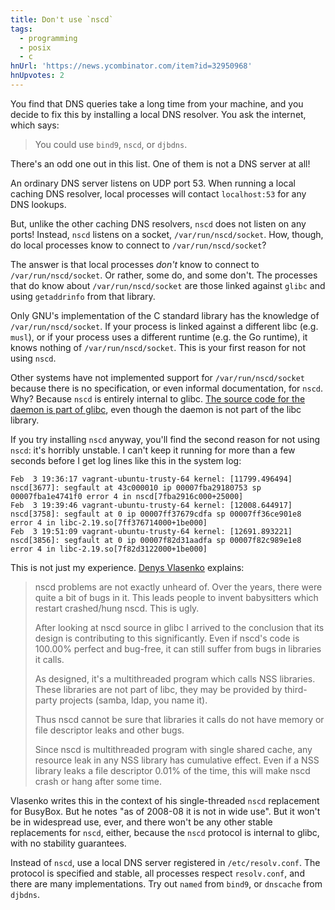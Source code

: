 ```yaml
---
title: Don't use `nscd`
tags:
  - programming
  - posix
  - c
hnUrl: 'https://news.ycombinator.com/item?id=32950968'
hnUpvotes: 2
---
```


You find that DNS queries take a long time from your machine,
and you decide to fix this by installing a local DNS resolver.
You ask the internet, which says:

> You could use `bind9`, `nscd`, or `djbdns`.

There's an odd one out in this list.
One of them is not a DNS server at all!

An ordinary DNS server listens on UDP port 53.
When running a local caching DNS resolver,
local processes will contact `localhost:53` for any DNS lookups.

But, unlike the other caching DNS resolvers,
`nscd` does not listen on any ports!
Instead, `nscd` listens on a socket, `/var/run/nscd/socket`.
How, though, do local processes know to connect to `/var/run/nscd/socket`?

The answer is that local processes _don't_ know to connect to `/var/run/nscd/socket`.
Or rather, some do, and some don't.
The processes that do know about `/var/run/nscd/socket`
are those linked against `glibc` and using `getaddrinfo` from that library.

Only GNU's implementation of the C standard library
has the knowledge of `/var/run/nscd/socket`.
If your process is linked against a different libc (e.g. `musl`),
or if your process uses a different runtime (e.g. the Go runtime),
it knows nothing of `/var/run/nscd/socket`.
This is your first reason for not using `nscd`.

Other systems have not implemented support for `/var/run/nscd/socket`
because there is no specification, or even informal documentation, for `nscd`.
Why?
Because `nscd` is entirely internal to glibc.
[The source code for the daemon is part of glibc](https://github.com/bminor/glibc/blob/09533208febe923479261a27b7691abef297d604/nscd/nscd.c#L138),
even though the daemon is not part of the libc library.

If you try installing `nscd` anyway,
you'll find the second reason for not using `nscd`:
it's horribly unstable.
I can't keep it running for more than a few seconds
before I get log lines like this in the system log:

```
Feb  3 19:36:17 vagrant-ubuntu-trusty-64 kernel: [11799.496494] nscd[3677]: segfault at 43c000010 ip 00007fba29180753 sp 00007fba1e4741f0 error 4 in nscd[7fba2916c000+25000]
Feb  3 19:39:46 vagrant-ubuntu-trusty-64 kernel: [12008.644917] nscd[3758]: segfault at 0 ip 00007ff37679cdfa sp 00007ff36ce901e8 error 4 in libc-2.19.so[7ff376714000+1be000]
Feb  3 19:51:09 vagrant-ubuntu-trusty-64 kernel: [12691.893221] nscd[3856]: segfault at 0 ip 00007f82d31aadfa sp 00007f82c989e1e8 error 4 in libc-2.19.so[7f82d3122000+1be000]
```

This is not just my experience.
[Denys Vlasenko](https://github.com/keymon/unscd/blob/master/nscd-0.47.c) explains:

> nscd problems are not exactly unheard of. Over the years, there were
> quite a bit of bugs in it. This leads people to invent babysitters
> which restart crashed/hung nscd. This is ugly.
>
> After looking at nscd source in glibc I arrived to the conclusion
> that its design is contributing to this significantly. Even if nscd's
> code is 100.00% perfect and bug-free, it can still suffer from bugs
> in libraries it calls.
>
> As designed, it's a multithreaded program which calls NSS libraries.
> These libraries are not part of libc, they may be provided
> by third-party projects (samba, ldap, you name it).
>
> Thus nscd cannot be sure that libraries it calls do not have memory
> or file descriptor leaks and other bugs.
>
> Since nscd is multithreaded program with single shared cache,
> any resource leak in any NSS library has cumulative effect.
> Even if a NSS library leaks a file descriptor 0.01% of the time,
> this will make nscd crash or hang after some time.

Vlasenko writes this in the context of his single-threaded `nscd` replacement for BusyBox.
But he notes "as of 2008-08 it is not in wide use".
But it won't be in widespread use, ever,
and there won't be any other stable replacements for `nscd`, either,
because the `nscd` protocol is internal to glibc,
with no stability guarantees.

Instead of `nscd`, use a local DNS server registered in `/etc/resolv.conf`.
The protocol is specified and stable, all processes respect `resolv.conf`, and there are many implementations.
Try out `named` from `bind9`, or `dnscache` from `djbdns`.
